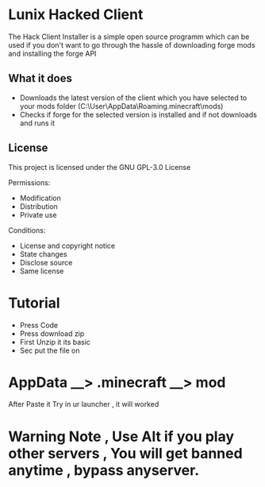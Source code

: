 
# Lunix Hacked Client
The Hack Client Installer is a simple open source programm which can be used if you don't want to go through the hassle of downloading forge mods and installing the forge API

## What it does
- Downloads the latest version of the client which you have selected to your mods folder (C:\User\AppData\Roaming\.minecraft\mods)
- Checks if forge for the selected version is installed and if not downloads and runs it

## License
This project is licensed under the GNU GPL-3.0 License

Permissions:
- Modification 
- Distribution 
- Private use

Conditions:
- License and copyright notice
- State changes 
- Disclose source 
- Same license 


# Tutorial
- Press Code
- Press download zip
- First Unzip it its basic
- Sec put the file on
# AppData __> .minecraft __> mod
After Paste it Try in ur launcher , it will worked 

# Warning Note , Use Alt if you play other servers , You will get banned anytime , bypass anyserver.
